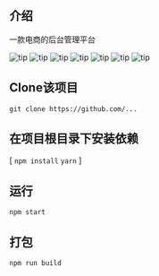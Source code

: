 ## 介绍
  一款电商的后台管理平台
  
  ![tip](https://badgen.net/badge/react/v18.2.0/green)
  ![tip](https://badgen.net/badge/npm/v1.22.19/blue)
  ![tip](https://badgen.net/badge/antd/v5.3.0/orange)
  ![tip](https://badgen.net/badge/redux/v4.2.1/grey)
  ![tip](https://badgen.net/badge/echarts/v5,4,1/black)
  ![tip](https://badgen.net/badge/LICENSE/MIT/black)
  ![tip](https://badgen.net/badge/GitHub/green?icon=github)
  
## Clone该项目
  `git clone https://github.com/...`
  
## 在项目根目录下安装依赖
  [
    `npm install`
    `yarn`
  ]
  
## 运行
  `npm start`
  
## 打包
  `npm run build`
  

